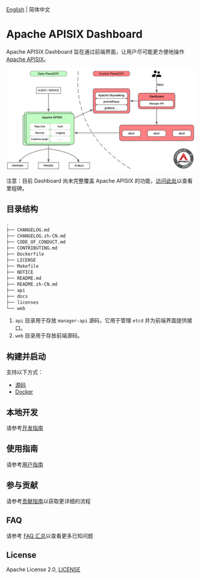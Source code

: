 <!--
#
# Licensed to the Apache Software Foundation (ASF) under one or more
# contributor license agreements.  See the NOTICE file distributed with
# this work for additional information regarding copyright ownership.
# The ASF licenses this file to You under the Apache License, Version 2.0
# (the "License"); you may not use this file except in compliance with
# the License.  You may obtain a copy of the License at
#
#     http://www.apache.org/licenses/LICENSE-2.0
#
# Unless required by applicable law or agreed to in writing, software
# distributed under the License is distributed on an "AS IS" BASIS,
# WITHOUT WARRANTIES OR CONDITIONS OF ANY KIND, either express or implied.
# See the License for the specific language governing permissions and
# limitations under the License.
#
-->

[English](./README.md) | 简体中文

# Apache APISIX Dashboard

Apache APISIX Dashboard 旨在通过前端界面，让用户尽可能更方便地操作 [Apache APISIX](https://github.com/apache/apisix)。

![architecture](./docs/images/architecture.png)

注意：目前 Dashboard 尚未完整覆盖 Apache APISIX 的功能，[访问此处](https://github.com/apache/apisix-dashboard/milestones)以查看里程碑。

## 目录结构

```
.
├── CHANGELOG.md
├── CHANGELOG.zh-CN.md
├── CODE_OF_CONDUCT.md
├── CONTRIBUTING.md
├── Dockerfile
├── LICENSE
├── Makefile
├── NOTICE
├── README.md
├── README.zh-CN.md
├── api
├── docs
├── licenses
└── web
```

1. `api` 目录用于存放 `manager-api` 源码，它用于管理 `etcd` 并为前端界面提供接口。
2. `web` 目录用于存放前端源码。

## 构建并启动

支持以下方式：

- [源码](./docs/deploy.zh-CN.md)
- [Docker](./docs/deploy-with-docker.zh-CN.md)

## 本地开发

请参考[开发指南](./docs/develop.zh-CN.md)

## 使用指南

请参考[用户指南](./docs/USER_GUIDE.zh-CN.md)

## 参与贡献

请参考[贡献指南](./CONTRIBUTING.md)以获取更详细的流程

## FAQ

请参考 [FAQ 汇总](./docs/FAQ.zh-CN.md)以查看更多已知问题

## License

Apache License 2.0, [LICENSE](https://github.com/apache/apisix-dashboard/blob/master/LICENSE)

